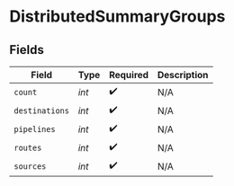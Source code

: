 # DistributedSummaryGroups


## Fields

| Field              | Type               | Required           | Description        |
| ------------------ | ------------------ | ------------------ | ------------------ |
| `count`            | *int*              | :heavy_check_mark: | N/A                |
| `destinations`     | *int*              | :heavy_check_mark: | N/A                |
| `pipelines`        | *int*              | :heavy_check_mark: | N/A                |
| `routes`           | *int*              | :heavy_check_mark: | N/A                |
| `sources`          | *int*              | :heavy_check_mark: | N/A                |